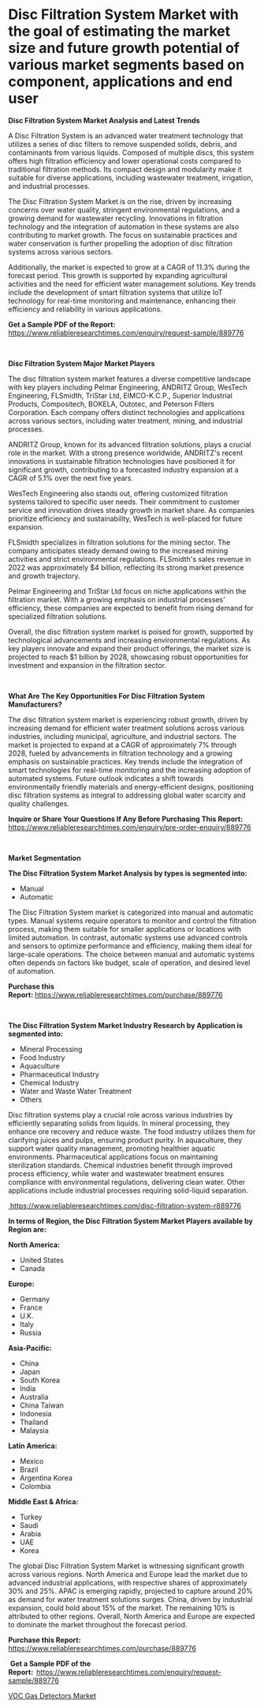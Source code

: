 <p><h1>Disc Filtration System Market with the goal of estimating the market size and future growth potential of various market segments based on component, applications and end user</h1></p><p><strong>Disc Filtration System Market Analysis and Latest Trends</strong></p>
<p><p>A Disc Filtration System is an advanced water treatment technology that utilizes a series of disc filters to remove suspended solids, debris, and contaminants from various liquids. Composed of multiple discs, this system offers high filtration efficiency and lower operational costs compared to traditional filtration methods. Its compact design and modularity make it suitable for diverse applications, including wastewater treatment, irrigation, and industrial processes.</p><p>The Disc Filtration System Market is on the rise, driven by increasing concerns over water quality, stringent environmental regulations, and a growing demand for wastewater recycling. Innovations in filtration technology and the integration of automation in these systems are also contributing to market growth. The focus on sustainable practices and water conservation is further propelling the adoption of disc filtration systems across various sectors.</p><p>Additionally, the market is expected to grow at a CAGR of 11.3% during the forecast period. This growth is supported by expanding agricultural activities and the need for efficient water management solutions. Key trends include the development of smart filtration systems that utilize IoT technology for real-time monitoring and maintenance, enhancing their efficiency and reliability in various applications.</p></p>
<p><strong>Get a Sample PDF of the Report:&nbsp;</strong> <a href="https://www.reliableresearchtimes.com/enquiry/request-sample/889776?utm_campaign=3067&utm_medium=2&utm_source=Github&utm_content=ia&utm_term=08042025&utm_id=disc-filtration-system">https://www.reliableresearchtimes.com/enquiry/request-sample/889776</a></p>
<p>&nbsp;</p>
<p><strong>Disc Filtration System Major Market Players</strong></p>
<p><p>The disc filtration system market features a diverse competitive landscape with key players including Pelmar Engineering, ANDRITZ Group, WesTech Engineering, FLSmidth, TriStar Ltd, EIMCO-K.C.P., Superior Industrial Products, Compositech, BOKELA, Outotec, and Peterson Filters Corporation. Each company offers distinct technologies and applications across various sectors, including water treatment, mining, and industrial processes.</p><p>ANDRITZ Group, known for its advanced filtration solutions, plays a crucial role in the market. With a strong presence worldwide, ANDRITZ's recent innovations in sustainable filtration technologies have positioned it for significant growth, contributing to a forecasted industry expansion at a CAGR of 5.1% over the next five years.</p><p>WesTech Engineering also stands out, offering customized filtration systems tailored to specific user needs. Their commitment to customer service and innovation drives steady growth in market share. As companies prioritize efficiency and sustainability, WesTech is well-placed for future expansion.</p><p>FLSmidth specializes in filtration solutions for the mining sector. The company anticipates steady demand owing to the increased mining activities and strict environmental regulations. FLSmidth's sales revenue in 2022 was approximately $4 billion, reflecting its strong market presence and growth trajectory.</p><p>Pelmar Engineering and TriStar Ltd focus on niche applications within the filtration market. With a growing emphasis on industrial processes’ efficiency, these companies are expected to benefit from rising demand for specialized filtration solutions.</p><p>Overall, the disc filtration system market is poised for growth, supported by technological advancements and increasing environmental regulations. As key players innovate and expand their product offerings, the market size is projected to reach $1 billion by 2028, showcasing robust opportunities for investment and expansion in the filtration sector.</p></p>
<p>&nbsp;</p>
<p><strong>What Are The Key Opportunities For Disc Filtration System Manufacturers?</strong></p>
<p><p>The disc filtration system market is experiencing robust growth, driven by increasing demand for efficient water treatment solutions across various industries, including municipal, agriculture, and industrial sectors. The market is projected to expand at a CAGR of approximately 7% through 2028, fueled by advancements in filtration technology and a growing emphasis on sustainable practices. Key trends include the integration of smart technologies for real-time monitoring and the increasing adoption of automated systems. Future outlook indicates a shift towards environmentally friendly materials and energy-efficient designs, positioning disc filtration systems as integral to addressing global water scarcity and quality challenges.</p></p>
<p><strong>Inquire or Share Your Questions If Any Before Purchasing This Report:</strong> <a href="https://www.reliableresearchtimes.com/enquiry/pre-order-enquiry/889776?utm_campaign=3067&utm_medium=2&utm_source=Github&utm_content=ia&utm_term=08042025&utm_id=disc-filtration-system">https://www.reliableresearchtimes.com/enquiry/pre-order-enquiry/889776</a></p>
<p>&nbsp;</p>
<p><strong>Market Segmentation</strong></p>
<p><strong>The Disc Filtration System Market Analysis by types is segmented into:</strong></p>
<p><ul><li>Manual</li><li>Automatic</li></ul></p>
<p><p>The Disc Filtration System market is categorized into manual and automatic types. Manual systems require operators to monitor and control the filtration process, making them suitable for smaller applications or locations with limited automation. In contrast, automatic systems use advanced controls and sensors to optimize performance and efficiency, making them ideal for large-scale operations. The choice between manual and automatic systems often depends on factors like budget, scale of operation, and desired level of automation.</p></p>
<p><strong>Purchase this Report:&nbsp;</strong><a href="https://www.reliableresearchtimes.com/purchase/889776?utm_campaign=3067&utm_medium=2&utm_source=Github&utm_content=ia&utm_term=08042025&utm_id=disc-filtration-system">https://www.reliableresearchtimes.com/purchase/889776</a></p>
<p>&nbsp;</p>
<p><strong>The Disc Filtration System Market Industry Research by Application is segmented into:</strong></p>
<p><ul><li>Mineral Processing</li><li>Food Industry</li><li>Aquaculture</li><li>Pharmaceutical Industry</li><li>Chemical Industry</li><li>Water and Waste Water Treatment</li><li>Others</li></ul></p>
<p><p>Disc filtration systems play a crucial role across various industries by efficiently separating solids from liquids. In mineral processing, they enhance ore recovery and reduce waste. The food industry utilizes them for clarifying juices and pulps, ensuring product purity. In aquaculture, they support water quality management, promoting healthier aquatic environments. Pharmaceutical applications focus on maintaining sterilization standards. Chemical industries benefit through improved process efficiency, while water and wastewater treatment ensures compliance with environmental regulations, delivering clean water. Other applications include industrial processes requiring solid-liquid separation.</p></p>
<p><a href="https://www.reliableresearchtimes.com/disc-filtration-system-r889776?utm_campaign=3067&utm_medium=2&utm_source=Github&utm_content=ia&utm_term=08042025&utm_id=disc-filtration-system">&nbsp;https://www.reliableresearchtimes.com/disc-filtration-system-r889776</a></p>
<p><strong>In terms of Region, the Disc Filtration System Market Players available by Region are:</strong></p>
<p>
    <p> <strong> North America: </strong>
        <ul>
            <li>United States</li>
            <li>Canada</li>
        </ul>
        </p> 
    <p> <strong> Europe: </strong>
        <ul>
            <li>Germany</li>
            <li>France</li>
            <li>U.K.</li>
            <li>Italy</li>
            <li>Russia</li>
        </ul>
        </p> 
    <p> <strong> Asia-Pacific: </strong>
        <ul>
            <li>China</li>
            <li>Japan</li>
            <li>South Korea</li>
            <li>India</li>
            <li>Australia</li>
            <li>China Taiwan</li>
            <li>Indonesia</li>
            <li>Thailand</li>
            <li>Malaysia</li>
        </ul>
        </p> 
    <p> <strong> Latin America: </strong>
        <ul>
            <li>Mexico</li>
            <li>Brazil</li>
            <li>Argentina Korea</li>
            <li>Colombia</li>
        </ul>
        </p> 
    <p> <strong> Middle East & Africa: </strong>
        <ul>
            <li>Turkey</li>
            <li>Saudi</li>
            <li>Arabia</li>
            <li>UAE</li>
            <li>Korea</li>
        </ul>
    </p>
    </p>
<p><p>The global Disc Filtration System Market is witnessing significant growth across various regions. North America and Europe lead the market due to advanced industrial applications, with respective shares of approximately 30% and 25%. APAC is emerging rapidly, projected to capture around 20% as demand for water treatment solutions surges. China, driven by industrial expansion, could hold about 15% of the market. The remaining 10% is attributed to other regions. Overall, North America and Europe are expected to dominate the market throughout the forecast period.</p></p>
<p><strong>Purchase this Report: </strong><a href="https://www.reliableresearchtimes.com/purchase/889776?utm_campaign=3067&utm_medium=2&utm_source=Github&utm_content=ia&utm_term=08042025&utm_id=disc-filtration-system">https://www.reliableresearchtimes.com/purchase/889776</a></p>
<p>&nbsp;<strong>Get a Sample PDF of the Report:&nbsp;&nbsp;</strong><a href="https://www.reliableresearchtimes.com/enquiry/request-sample/889776?utm_campaign=3067&utm_medium=2&utm_source=Github&utm_content=ia&utm_term=08042025&utm_id=disc-filtration-system">https://www.reliableresearchtimes.com/enquiry/request-sample/889776</a></p>
<p><strong></strong></p>
<p><p><a href="https://github.com/elodielamto06/Market-Research-Report-List-1/blob/main/voc-gas-detectors-market.md?utm_campaign=3067&utm_medium=2&utm_source=Github&utm_content=ia&utm_term=08042025&utm_id=disc-filtration-system">VOC Gas Detectors Market</a></p></p>